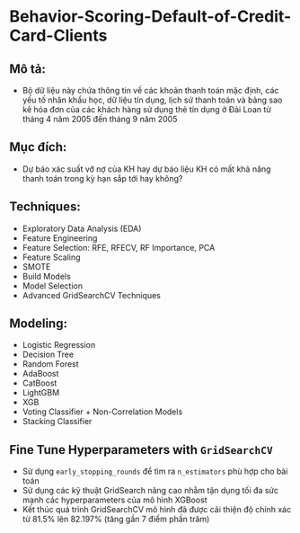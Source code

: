 # Behavior-Scoring-Default-of-Credit-Card-Clients
## Mô tả:
- Bộ dữ liệu này chứa thông tin về các khoản thanh toán mặc định, các yếu tố nhân khẩu học, dữ liệu tín dụng, lịch sử thanh toán và bảng sao kê hóa đơn của các khách hàng sử dụng thẻ tín dụng ở Đài Loan từ tháng 4 năm 2005 đến tháng 9 năm 2005
## Mục đích:
- Dự báo xác suất vỡ nợ của KH hay dự báo liệu KH có mất khả năng thanh toán trong kỳ hạn sắp tới hay không?
## Techniques:
- Exploratory Data Analysis (EDA)
- Feature Engineering
- Feature Selection: RFE, RFECV, RF Importance, PCA
- Feature Scaling
- SMOTE
- Build Models
- Model Selection
- Advanced GridSearchCV Techniques
## Modeling:
- Logistic Regression
- Decision Tree
- Random Forest
- AdaBoost
- CatBoost
- LightGBM
- XGB
- Voting Classifier + Non-Correlation Models
- Stacking Classifier
## Fine Tune Hyperparameters with `GridSearchCV`
- Sử dụng `early_stopping_rounds` để tìm ra `n_estimators` phù hợp cho bài toán
- Sử dụng các kỹ thuật GridSearch nâng cao nhằm tận dụng tối đa sức mạnh các hyperparameters của mô hình XGBoost
- Kết thúc quá trình GridSearchCV mô hình đã được cải thiện độ chính xác từ 81.5% lên 82.197% (tăng gần 7 điểm phần trăm)
